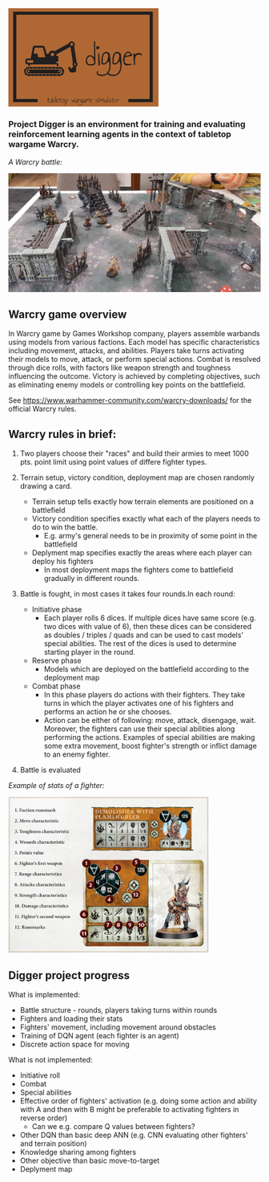 <img src="img/logo2_small.png" alt="Digger logo" width="300"/>

### Project Digger is an environment for training and evaluating reinforcement learning agents in the context of tabletop wargame Warcry.


*A Warcry battle:*

<img src="img/battle_foto.jpeg" alt="Digger logo" width="600"/>

## Warcry game overview

In Warcry game by Games Workshop company, players assemble warbands using models from various factions. Each model has specific characteristics including movement, attacks, and abilities. Players take turns activating their models to move, attack, or perform special actions. Combat is resolved through dice rolls, with factors like weapon strength and toughness influencing the outcome. Victory is achieved by completing objectives, such as eliminating enemy models or controlling key points on the battlefield.

See https://www.warhammer-community.com/warcry-downloads/ for the official Warcry rules.

## Warcry rules in brief:

1. Two players choose their "races" and build their armies to meet 1000 pts. point limit using point values of differe fighter types.

2. Terrain setup, victory condition, deployment map are chosen randomly drawing a card.
   - Terrain setup tells exactly how terrain elements are positioned on a battlefield
   - Victory condition specifies exactly what each of the players needs to do to win the battle. 
     - E.g. army's general needs to be in proximity of some point in the battlefield
   - Deplyment map specifies exactly the areas where each player can deploy his fighters
     - In most deployment maps the fighters come to battlefield gradually in different rounds.
	
3. Battle is fought, in most cases it takes four rounds.In each round:

   - Initiative phase
     - Each player rolls 6 dices. If multiple dices have same score (e.g. two dices with value of 6), then these dices can be considered as doubles / triples / quads and can be used to cast models' special abilities. The rest of the dices is used to determine starting player in the round.
   - Reserve phase
     - Models which are deployed on the battlefield according to the deployment map
   - Combat phase
     - In this phase players do actions with their fighters. They take turns in which the player activates one of his fighters and performs an action he or she chooses.
     - Action can be either of following: move, attack, disengage, wait. Moreover, the fighters can use their special abilities along performing the actions. Examples of special abilities are making some extra movement, boost fighter's strength or inflict damage to an enemy fighter.

4. Battle is evaluated

*Example of stats of a fighter:*

<img src="img/fighter_stats_description.png" alt="Digger logo" width="400"/>

## Digger project progress

What is implemented:
  - Battle structure - rounds, players taking turns within rounds
  - Fighters and loading their stats
  - Fighters' movement, including movement around obstacles
  - Training of DQN agent (each fighter is an agent)
  - Discrete action space for moving
  
  
What is not implemented:
  - Initiative roll
  - Combat
  - Special abilities
  - Effective order of fighters' activation (e.g. doing some action and ability with A and then with B might be preferable to activating fighters in reverse order)
	- Can we e.g. compare Q values between fighters?
  - Other DQN than basic deep ANN (e.g. CNN evaluating other fighters' and terrain position)
  - Knowledge sharing among fighters
  - Other objective than basic move-to-target
  - Deplyment map

